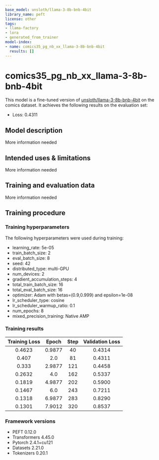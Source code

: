 ```yaml
---
base_model: unsloth/llama-3-8b-bnb-4bit
library_name: peft
license: other
tags:
- llama-factory
- lora
- generated_from_trainer
model-index:
- name: comics35_pg_nb_xx_llama-3-8b-bnb-4bit
  results: []
---
```


<!-- This model card has been generated automatically according to the information the Trainer had access to. You
should probably proofread and complete it, then remove this comment. -->

# comics35_pg_nb_xx_llama-3-8b-bnb-4bit

This model is a fine-tuned version of [unsloth/llama-3-8b-bnb-4bit](https://huggingface.co/unsloth/llama-3-8b-bnb-4bit) on the comics dataset.
It achieves the following results on the evaluation set:
- Loss: 0.4311

## Model description

More information needed

## Intended uses & limitations

More information needed

## Training and evaluation data

More information needed

## Training procedure

### Training hyperparameters

The following hyperparameters were used during training:
- learning_rate: 5e-05
- train_batch_size: 2
- eval_batch_size: 8
- seed: 42
- distributed_type: multi-GPU
- num_devices: 2
- gradient_accumulation_steps: 4
- total_train_batch_size: 16
- total_eval_batch_size: 16
- optimizer: Adam with betas=(0.9,0.999) and epsilon=1e-08
- lr_scheduler_type: cosine
- lr_scheduler_warmup_ratio: 0.1
- num_epochs: 8
- mixed_precision_training: Native AMP

### Training results

| Training Loss | Epoch  | Step | Validation Loss |
|:-------------:|:------:|:----:|:---------------:|
| 0.4623        | 0.9877 | 40   | 0.4314          |
| 0.407         | 2.0    | 81   | 0.4311          |
| 0.333         | 2.9877 | 121  | 0.4458          |
| 0.2632        | 4.0    | 162  | 0.5337          |
| 0.1819        | 4.9877 | 202  | 0.5900          |
| 0.1467        | 6.0    | 243  | 0.7211          |
| 0.1318        | 6.9877 | 283  | 0.8290          |
| 0.1301        | 7.9012 | 320  | 0.8537          |


### Framework versions

- PEFT 0.12.0
- Transformers 4.45.0
- Pytorch 2.4.1+cu121
- Datasets 2.21.0
- Tokenizers 0.20.1
